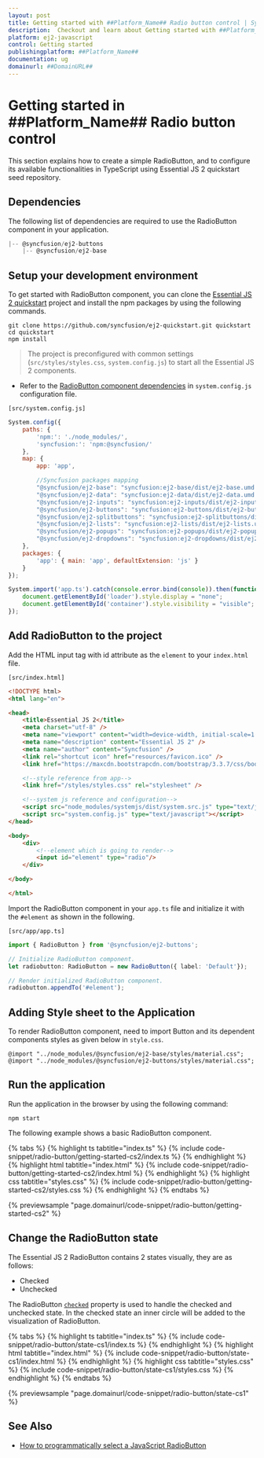 ```yaml
---
layout: post
title: Getting started with ##Platform_Name## Radio button control | Syncfusion
description:  Checkout and learn about Getting started with ##Platform_Name## Radio button control of Syncfusion Essential JS 2 and more details.
platform: ej2-javascript
control: Getting started 
publishingplatform: ##Platform_Name##
documentation: ug
domainurl: ##DomainURL##
---
```


# Getting started in ##Platform_Name## Radio button control

This section explains how to create a simple RadioButton, and to configure its available functionalities in TypeScript using Essential JS 2 quickstart seed repository.

## Dependencies

The following list of dependencies are required to use the RadioButton component in your application.

```js
|-- @syncfusion/ej2-buttons
    |-- @syncfusion/ej2-base
```

## Setup your development environment

To get started with RadioButton component, you can clone the [Essential JS 2 quickstart](https://github.com/syncfusion/ej2-quickstart) project and install the npm packages by using the following commands.

```
git clone https://github.com/syncfusion/ej2-quickstart.git quickstart
cd quickstart
npm install
```

> The project is preconfigured with common settings (`src/styles/styles.css`, `system.config.js`) to start all the Essential JS 2 components.

* Refer to the [RadioButton component dependencies](./getting-started#dependencies) in `system.config.js` configuration file.

`[src/system.config.js]`

```js
System.config({
    paths: {
        'npm:': './node_modules/',
        'syncfusion:': 'npm:@syncfusion/'
    },
    map: {
        app: 'app',

        //Syncfusion packages mapping
        "@syncfusion/ej2-base": "syncfusion:ej2-base/dist/ej2-base.umd.min.js",
        "@syncfusion/ej2-data": "syncfusion:ej2-data/dist/ej2-data.umd.min.js",
        "@syncfusion/ej2-inputs": "syncfusion:ej2-inputs/dist/ej2-inputs.umd.min.js",
        "@syncfusion/ej2-buttons": "syncfusion:ej2-buttons/dist/ej2-buttons.umd.min.js",
        "@syncfusion/ej2-splitbuttons": "syncfusion:ej2-splitbuttons/dist/ej2-splitbuttons.umd.min.js",
        "@syncfusion/ej2-lists": "syncfusion:ej2-lists/dist/ej2-lists.umd.min.js",
        "@syncfusion/ej2-popups": "syncfusion:ej2-popups/dist/ej2-popups.umd.min.js",
        "@syncfusion/ej2-dropdowns": "syncfusion:ej2-dropdowns/dist/ej2-dropdowns.umd.min.js",
    },
    packages: {
        'app': { main: 'app', defaultExtension: 'js' }
    }
});

System.import('app.ts').catch(console.error.bind(console)).then(function () {
    document.getElementById('loader').style.display = "none";
    document.getElementById('container').style.visibility = "visible";
});
```

## Add RadioButton to the project

Add the HTML input tag with id attribute as the `element` to your `index.html` file.

`[src/index.html]`

```html
<!DOCTYPE html>
<html lang="en">

<head>
    <title>Essential JS 2</title>
    <meta charset="utf-8" />
    <meta name="viewport" content="width=device-width, initial-scale=1.0, user-scalable=no" />
    <meta name="description" content="Essential JS 2" />
    <meta name="author" content="Syncfusion" />
    <link rel="shortcut icon" href="resources/favicon.ico" />
    <link href="https://maxcdn.bootstrapcdn.com/bootstrap/3.3.7/css/bootstrap.min.css" rel="stylesheet" />

    <!--style reference from app-->
    <link href="/styles/styles.css" rel="stylesheet" />

    <!--system js reference and configuration-->
    <script src="node_modules/systemjs/dist/system.src.js" type="text/javascript"></script>
    <script src="system.config.js" type="text/javascript"></script>
</head>

<body>
    <div>
        <!--element which is going to render-->
        <input id="element" type="radio"/>
    </div>

</body>

</html>
```

Import the RadioButton component in your `app.ts` file and initialize it with the `#element` as shown in the following.

`[src/app/app.ts]`

```ts
import { RadioButton } from '@syncfusion/ej2-buttons';

// Initialize RadioButton component.
let radiobutton: RadioButton = new RadioButton({ label: 'Default'});

// Render initialized RadioButton component.
radiobutton.appendTo('#element');
```

## Adding Style sheet to the Application

To render RadioButton component, need to import Button and its dependent components styles as given below in `style.css`.

```
@import "../node_modules/@syncfusion/ej2-base/styles/material.css";
@import "../node_modules/@syncfusion/ej2-buttons/styles/material.css";
```

## Run the application

Run the application in the browser by using the following command:

```
npm start
```

The following example shows a basic RadioButton component.

{% tabs %}
{% highlight ts tabtitle="index.ts" %}
{% include code-snippet/radio-button/getting-started-cs2/index.ts %}
{% endhighlight %}
{% highlight html tabtitle="index.html" %}
{% include code-snippet/radio-button/getting-started-cs2/index.html %}
{% endhighlight %}
{% highlight css tabtitle="styles.css" %}
{% include code-snippet/radio-button/getting-started-cs2/styles.css %}
{% endhighlight %}
{% endtabs %}
          
{% previewsample "page.domainurl/code-snippet/radio-button/getting-started-cs2" %}

## Change the RadioButton state

The Essential JS 2 RadioButton contains 2 states visually, they are as follows:
* Checked
* Unchecked

The RadioButton [`checked`](../api/radio-button#checked) property is used to handle the checked and unchecked state. In the checked state an inner circle will be added to the visualization of RadioButton.

{% tabs %}
{% highlight ts tabtitle="index.ts" %}
{% include code-snippet/radio-button/state-cs1/index.ts %}
{% endhighlight %}
{% highlight html tabtitle="index.html" %}
{% include code-snippet/radio-button/state-cs1/index.html %}
{% endhighlight %}
{% highlight css tabtitle="styles.css" %}
{% include code-snippet/radio-button/state-cs1/styles.css %}
{% endhighlight %}
{% endtabs %}
          
{% previewsample "page.domainurl/code-snippet/radio-button/state-cs1" %}

## See Also

* [How to programmatically select a JavaScript RadioButton](https://www.syncfusion.com/forums/168711)